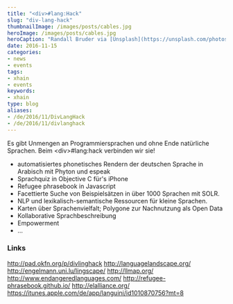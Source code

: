 ```yaml
---
title: "<div>#lang:Hack"
slug: "div-lang-hack"
thumbnailImage: /images/posts/cables.jpg
heroImage: /images/posts/cables.jpg
heroCaption: "Randall Bruder via [Unsplash](https://unsplash.com/photos/3_I4NVI9d1k) ([CC0](https://creativecommons.org/publicdomain/zero/1.0/deed.de))"
date: 2016-11-15
categories:
- news
- events
tags:
- xhain
- events
keywords:
- xhain
type: blog
aliases:
- /de/2016/11/DivLangHack
- /de/2016/11/divlanghack
---
```


Es gibt Unmengen an Programmiersprachen und ohne Ende natürliche Sprachen. Beim \<div\>#lang:hack verbinden wir sie!

<!--more-->

* automatisiertes phonetisches Rendern der deutschen Sprache in Arabisch mit Phyton und espeak
* Sprachquiz in Objective C für's iPhone
* Refugee phrasebook in Javascript
* Facettierte Suche von Beispielsätzen in über 1000 Sprachen mit SOLR.
* NLP und lexikalisch-semantische Ressourcen für kleine Sprachen.
* Karten über Sprachenvielfalt; Polygone zur Nachnutzung als Open Data
* Kollaborative Sprachbeschreibung
* Empowerment
* ...

### Links
http://pad.okfn.org/p/divlinghack
http://languagelandscape.org/
http://engelmann.uni.lu/lingscape/
http://llmap.org/
http://www.endangeredlanguages.com/
http://refugee-phrasebook.github.io/
http://elalliance.org/
https://itunes.apple.com/de/app/languini/id1010870756?mt=8
